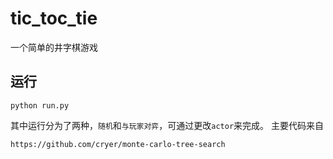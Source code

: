 # tic_toc_tie
一个简单的井字棋游戏
## 运行
```
python run.py
```
其中运行分为了两种，`随机`和`与玩家对弈`，可通过更改`actor`来完成。
主要代码来自
```
https://github.com/cryer/monte-carlo-tree-search
```

